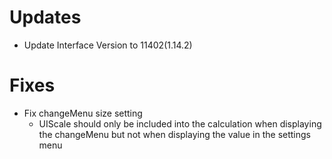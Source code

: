 # Updates

* Update Interface Version to 11402(1.14.2)

# Fixes
* Fix changeMenu size setting
  * UIScale should only be included into the calculation when displaying the changeMenu but not when displaying the value in the settings menu
